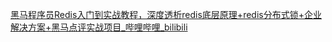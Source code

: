 [黑马程序员Redis入门到实战教程，深度透析redis底层原理+redis分布式锁+企业解决方案+黑马点评实战项目_哔哩哔哩_bilibili](https://www.bilibili.com/video/BV1cr4y1671t/?spm_id_from=333.337.search-card.all.click&vd_source=8539354f11a02ac419955accd59575b6)
